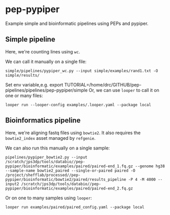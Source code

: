 # pep-pypiper
Example simple and bioinformatic pipelines using PEPs and pypiper.

## Simple pipeline

Here, we're counting lines using `wc`.

We can call it manually on a single file:
```
simple/pipelines/pypiper_wc.py --input simple/examples/rand1.txt -O simple/results/
```

Set env variable,e.g.  export TUTORIAL=/home/drc/GITHUB/pep-pipelines/pipelines/pep-pypiper/simple
Or, we can use `looper` to call it on one or many files:
```
looper run --looper-config examples/.looper.yaml --package local
```

## Bioinformatics pipeline

Here, we're aligning fastq files using `bowtie2`.  It also requires the `bowtie2_index` asset managed by `refgenie`.

We can also run this manually on a single sample:
```
pipelines/pypiper_bowtie2.py --input /scratch/jps3dp/tools/databio//pep-pypiper/bioinformatic/examples/paired/paired-end_1.fq.gz --genome hg38 --sample-name bowtie2_paired --single-or-paired paired -O /project/shefflab/processed//pep-pypiper/bioinformatic/bowtie2/paired/results_pipeline -P 4 -M 4000 --input2 /scratch/jps3dp/tools/databio//pep-pypiper/bioinformatic/examples/paired/paired-end_2.fq.gz
```

Or on one to many samples using `looper`:
```
looper run examples/paired/paired_config.yaml --package local
```


